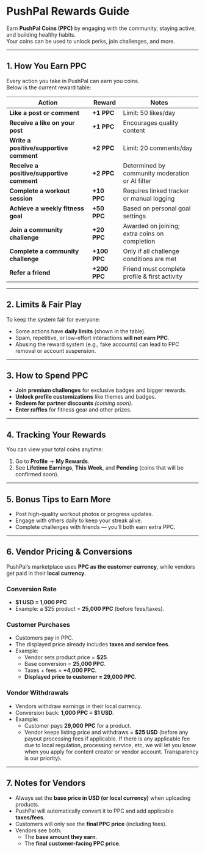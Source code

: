 # PushPal Rewards Guide

Earn **PushPal Coins (PPC)** by engaging with the community, staying active, and building healthy habits.  
Your coins can be used to unlock perks, join challenges, and more.

---

## 1. How You Earn PPC

Every action you take in PushPal can earn you coins.  
Below is the current reward table:

| Action | Reward | Notes |
|--------|--------|-------|
| **Like a post or comment** | **+1 PPC** | Limit: 50 likes/day |
| **Receive a like on your post** | **+1 PPC** | Encourages quality content |
| **Write a positive/supportive comment** | **+2 PPC** | Limit: 20 comments/day |
| **Receive a positive/supportive comment** | **+2 PPC** | Determined by community moderation or AI filter |
| **Complete a workout session** | **+10 PPC** | Requires linked tracker or manual logging |
| **Achieve a weekly fitness goal** | **+50 PPC** | Based on personal goal settings |
| **Join a community challenge** | **+20 PPC** | Awarded on joining; extra coins on completion |
| **Complete a community challenge** | **+100 PPC** | Only if all challenge conditions are met |
| **Refer a friend** | **+200 PPC** | Friend must complete profile & first activity |

---

## 2. Limits & Fair Play

To keep the system fair for everyone:

- Some actions have **daily limits** (shown in the table).
- Spam, repetitive, or low-effort interactions **will not earn PPC**.
- Abusing the reward system (e.g., fake accounts) can lead to PPC removal or account suspension.

---

## 3. How to Spend PPC

- **Join premium challenges** for exclusive badges and bigger rewards.
- **Unlock profile customizations** like themes and badges.
- **Redeem for partner discounts** _(coming soon)_.
- **Enter raffles** for fitness gear and other prizes.

---

## 4. Tracking Your Rewards

You can view your total coins anytime:

1. Go to **Profile** → **My Rewards**.
2. See **Lifetime Earnings**, **This Week**, and **Pending** (coins that will be confirmed soon).

---

## 5. Bonus Tips to Earn More

- Post high-quality workout photos or progress updates.
- Engage with others daily to keep your streak alive.
- Complete challenges with friends — you’ll both earn extra PPC.

---

## 6. Vendor Pricing & Conversions

PushPal’s marketplace uses **PPC as the customer currency**, while vendors get paid in their **local currency**.

### Conversion Rate
- **$1 USD = 1,000 PPC**
- Example: a $25 product = **25,000 PPC** (before fees/taxes).

### Customer Purchases
- Customers pay in PPC.
- The displayed price already includes **taxes and service fees**.  
- Example:  
  - Vendor sets product price = **$25**.  
  - Base conversion = **25,000 PPC**.  
  - Taxes + fees = **+4,000 PPC**.  
  - **Displayed price to customer = 29,000 PPC**.

### Vendor Withdrawals
- Vendors withdraw earnings in their local currency.  
- Conversion back: **1,000 PPC = $1 USD**.  
- Example:  
  - Customer pays **29,000 PPC** for a product.  
  - Vendor keeps listing price and withdraws = **$25 USD** (before any payout processing fees if applicable. If there is any applicable fee due to local regulation, processing service, etc, we will let you know when you apply for content creator or vendor account. Transparency is our priority).

---

## 7. Notes for Vendors

- Always set the **base price in USD (or local currency)** when uploading products.  
- PushPal will automatically convert it to PPC and add applicable **taxes/fees**.  
- Customers will only see the **final PPC price** (including fees).  
- Vendors see both:  
  - The **base amount they earn**.  
  - The **final customer-facing PPC price**.
